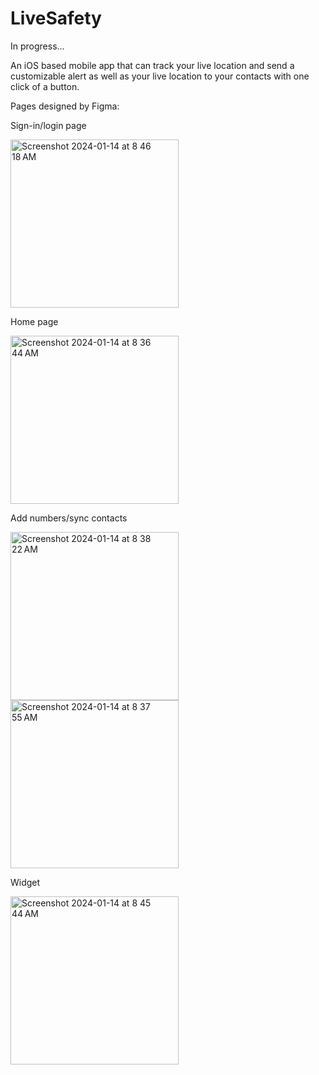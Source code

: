 # LiveSafety

In progress...

An iOS based mobile app that can track your live location and send a customizable alert as well as your live location to your contacts with one click of a button.

Pages designed by Figma:

Sign-in/login page

<img width="269" alt="Screenshot 2024-01-14 at 8 46 18 AM" src="https://github.com/eventidesun/LiveSafety/assets/118631877/ffb21248-5fc3-4bf0-b647-f9fd3950178a">


Home page

<img width="269" alt="Screenshot 2024-01-14 at 8 36 44 AM" src="https://github.com/eventidesun/LiveSafety/assets/118631877/8da81f0f-0d46-4181-9c75-9af6dac7b2e8">


Add numbers/sync contacts

<img width="269" alt="Screenshot 2024-01-14 at 8 38 22 AM" src="https://github.com/eventidesun/LiveSafety/assets/118631877/4b811ffa-e8d8-4862-9c4f-a596d3a9606b">



<img width="269" alt="Screenshot 2024-01-14 at 8 37 55 AM" src="https://github.com/eventidesun/LiveSafety/assets/118631877/24fee513-04e0-4588-8f2e-3b284e29bd39">


Widget

<img width="269" alt="Screenshot 2024-01-14 at 8 45 44 AM" src="https://github.com/eventidesun/LiveSafety/assets/118631877/405c1925-35aa-430f-8af6-e6b4b2b75e99">



